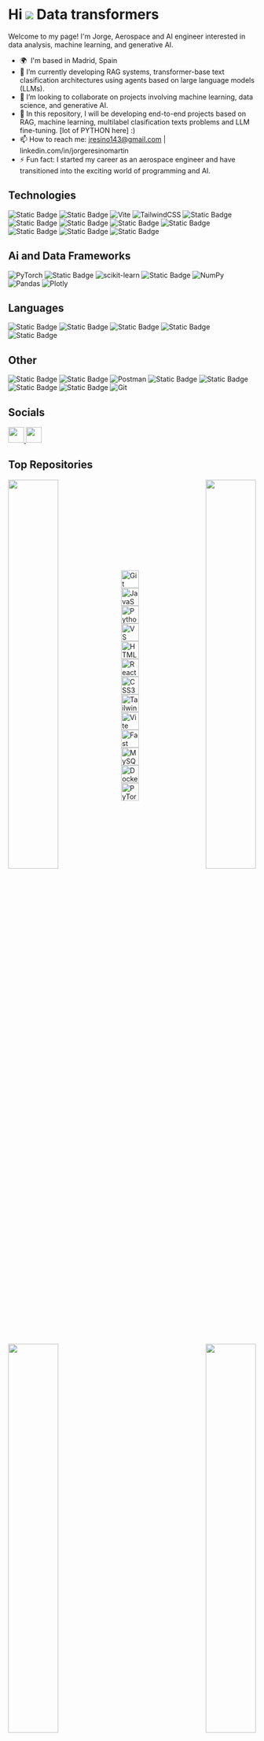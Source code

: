 Hi ![](https://user-images.githubusercontent.com/18350557/176309783-0785949b-9127-417c-8b55-ab5a4333674e.gif) Data transformers
=============================================================================================================================

Welcome to my page! 
I'm Jorge, Aerospace and AI engineer interested in data analysis, machine learning, and generative AI.

* 🌍  I'm based in Madrid, Spain
* 🌱 I’m currently developing RAG systems, transformer-base text clasification architectures using agents based on large language models (LLMs).
* 💞️ I’m looking to collaborate on projects involving machine learning, data science, and generative AI.
* 🚀 In this repository, I will be developing end-to-end projects based on RAG, machine learning, multilabel clasification texts problems and LLM fine-tuning. [lot of PYTHON here] :)
* 📫 How to reach me: jresino143@gmail.com | linkedin.com/in/jorgeresinomartin 
* ⚡ Fun fact: I started my career as an aerospace engineer and have transitioned into the exciting world of programming and AI.


## Technologies
![Static Badge](https://img.shields.io/badge/React-%2361DAFB?style=flat-square&logo=react&logoColor=ffffff)
![Static Badge](https://img.shields.io/badge/Node.js-%235FA04E?style=flat-square&logo=nodedotjs&logoColor=ffffff)
![Vite](https://img.shields.io/badge/Vite-%23646CFF.svg?style=flat-square&logo=vite&logoColor=white)
![TailwindCSS](https://img.shields.io/badge/Tailwindcss-%2338B2AC.svg?style=flat-square&logo=tailwind-css&logoColor=white)
![Static Badge](https://img.shields.io/badge/FastApi-%23009688?style=flat-square&logo=fastapi&logoColor=ffffff)
![Static Badge](https://img.shields.io/badge/Huggin_Face-%23FFD21E?style=flat-square&logo=huggingface&logoColor=ffffff)
![Static Badge](https://img.shields.io/badge/LangChain-50d1a4?style=flat-square&logo=LangChain&logoColor=ffffff)
![Static Badge](https://img.shields.io/badge/LangGraph-50d1a4?style=flat-square)
![Static Badge](https://img.shields.io/badge/MySQL-%234479A1?logo=mysql&color=ffffff)
![Static Badge](https://img.shields.io/badge/Qdrant-000000?style=flat-square&color=ff0000)
![Static Badge](https://img.shields.io/badge/ChromaDB-50d1a4?style=flat-square)
![Static Badge](https://img.shields.io/badge/Pinecone-50d1a4?style=flat-square)


## Ai and Data Frameworks
![PyTorch](https://img.shields.io/badge/PyTorch-%23EE4C2C.svg?style=flat-square&logo=PyTorch&logoColor=white)
![Static Badge](https://img.shields.io/badge/Pydantic-%23E92063?style=flat-square&logo=pydantic&logoColor=ffffff)
![scikit-learn](https://img.shields.io/badge/Scikit--learn-%23F7931E.svg?style=flat-square&logo=scikit-learn&logoColor=white)
![Static Badge](https://img.shields.io/badge/SciPy-%238CAAE6?logo=scipy&color=ffffff)
![NumPy](https://img.shields.io/badge/Numpy-%23013243.svg?style=flat-square-square&logo=numpy&logoColor=white)
![Pandas](https://img.shields.io/badge/Pandas-%23150458.svg?style=flat-square-square&logo=pandas&logoColor=white)
![Plotly](https://img.shields.io/badge/Plotly-%233F4F75.svg?style=flat-square-square&logo=plotly&logoColor=white)

## Languages
![Static Badge](https://img.shields.io/badge/JavaScript-%23F7DF1E?style=flat-square&logo=javascript&logoColor=ffffff)
![Static Badge](https://img.shields.io/badge/Python-%233776AB?style=flat-square&logo=Python&logoColor=ffffff)
![Static Badge](https://img.shields.io/badge/HTML5-%23E34F26?style=flat-square&logo=html5&logoColor=ffffff)
![Static Badge](https://img.shields.io/badge/CSS3-%231572B6?style=flat-square&logo=css3&logoColor=ffffff)
![Static Badge](https://img.shields.io/badge/Scala-%23DC322F?style=flat-square&logo=scala&logoColor=ffffff)

## Other
![Static Badge](https://img.shields.io/badge/Render-000000?style=flat-square&logo=Render&logoColor=ffffff)
![Static Badge](https://img.shields.io/badge/Streamlit-FF4B4B?style=flat-square&logo=streamlit&logoColor=ffffff)
![Postman](https://img.shields.io/badge/Postman-FF6C37?style=flat-square&logo=postman&logoColor=white)
![Static Badge](https://img.shields.io/badge/Kaggle-%2320BEFF?style=flat-square&logo=kaggle&logoColor=ffffff)
![Static Badge](https://img.shields.io/badge/Google_Colab-%23F9AB00?style=flat-square&logo=googlecolab&logoColor=ffffff)
![Static Badge](https://img.shields.io/badge/Jupyter_Notebooksb-%23F37626?style=flat-square&logo=jupyter&logoColor=ffffff)
![Static Badge](https://img.shields.io/badge/Docker-%232496ED?style=flat-square&logo=docker&logoColor=ffffff)
![Git](https://img.shields.io/badge/git-%23F05033.svg?style=flat-square&logo=git&logoColor=white)



## Socials
<p align="left"> <a href="https://www.github.com/kokeitor" target="_blank" rel="noreferrer"> <picture> <source media="(prefers-color-scheme: dark)" srcset="https://raw.githubusercontent.com/danielcranney/readme-generator/main/public/icons/socials/github-dark.svg" /> <source media="(prefers-color-scheme: light)" srcset="https://raw.githubusercontent.com/danielcranney/readme-generator/main/public/icons/socials/github.svg" /> <img src="https://raw.githubusercontent.com/danielcranney/readme-generator/main/public/icons/socials/github.svg" width="32" height="32" /> </picture> </a> <a href="https://www.linkedin.com/in/jorgeresinomartin" target="_blank" rel="noreferrer"> <picture> <source media="(prefers-color-scheme: dark)" srcset="https://raw.githubusercontent.com/danielcranney/readme-generator/main/public/icons/socials/linkedin-dark.svg" /> <source media="(prefers-color-scheme: light)" srcset="https://raw.githubusercontent.com/danielcranney/readme-generator/main/public/icons/socials/linkedin.svg" /> <img src="https://raw.githubusercontent.com/danielcranney/readme-generator/main/public/icons/socials/linkedin.svg" width="32" height="32" /> </picture> </a></p>


## Top Repositories
<div width="100%" align="center"><a href="https://github.com/kokeitor/BOE-RAPTOR-Dimensional-RAG" align="left"><img align="left" width="45%" src="https://github-readme-stats.vercel.app/api/pin/?username=kokeitor&repo=BOE-RAPTOR-Dimensional-RAG&title_color=0891b2&text_color=ffffff&icon_color=0891b2&bg_color=000000&hide_border=true&locale=en" /></a><a href="https://github.com/kokeitor/chatbot-boe-frontend-react" align="right"><img align="right" width="45%" src="https://github-readme-stats.vercel.app/api/pin/?username=kokeitor&repo=chatbot-boe-frontend-react&title_color=0891b2&text_color=ffffff&icon_color=0891b2&bg_color=000000&hide_border=true&locale=en" /></a></div><br /><br /><br /><br />
<div width="100%" align="center"><a href="https://github.com/kokeitor/Custom-Multi-Agent-Recruiter" align="left"><img align="left" width="45%" src="https://github-readme-stats.vercel.app/api/pin/?username=kokeitor&repo=Custom-Multi-Agent-Recruiter&title_color=0891b2&text_color=ffffff&icon_color=0891b2&bg_color=000000&hide_border=true&locale=en" /></a><a href="https://github.com/kokeitor/chatbot-boe-backend-fastapi" align="right"><img align="right" width="45%" src="https://github-readme-stats.vercel.app/api/pin/?username=kokeitor&repo=chatbot-boe-backend-fastapi&title_color=0891b2&text_color=ffffff&icon_color=0891b2&bg_color=000000&hide_border=true&locale=en" /></a></div>
<br /><br /><br /><br />


<br />
<br />
<p align="left">
<a href="https://git-scm.com/" target="_blank" rel="noreferrer"><img src="https://raw.githubusercontent.com/danielcranney/readme-generator/main/public/icons/skills/git-colored.svg" width="36" height="36" alt="Git" /></a><a href="https://developer.mozilla.org/en-US/docs/Web/JavaScript" target="_blank" rel="noreferrer"><img src="https://raw.githubusercontent.com/danielcranney/readme-generator/main/public/icons/skills/javascript-colored.svg" width="36" height="36" alt="JavaScript" /></a><a href="https://www.python.org/" target="_blank" rel="noreferrer"><img src="https://raw.githubusercontent.com/danielcranney/readme-generator/main/public/icons/skills/python-colored.svg" width="36" height="36" alt="Python" /></a><a href="https://code.visualstudio.com/" target="_blank" rel="noreferrer"><img src="https://raw.githubusercontent.com/danielcranney/readme-generator/main/public/icons/skills/visualstudiocode.svg" width="36" height="36" alt="VS Code" /></a><a href="https://developer.mozilla.org/en-US/docs/Glossary/HTML5" target="_blank" rel="noreferrer"><img src="https://raw.githubusercontent.com/danielcranney/readme-generator/main/public/icons/skills/html5-colored.svg" width="36" height="36" alt="HTML5" /></a><a href="https://reactjs.org/" target="_blank" rel="noreferrer"><img src="https://raw.githubusercontent.com/danielcranney/readme-generator/main/public/icons/skills/react-colored.svg" width="36" height="36" alt="React" /></a><a href="https://www.w3.org/TR/CSS/#css" target="_blank" rel="noreferrer"><img src="https://raw.githubusercontent.com/danielcranney/readme-generator/main/public/icons/skills/css3-colored.svg" width="36" height="36" alt="CSS3" /></a><a href="https://tailwindcss.com/" target="_blank" rel="noreferrer"><img src="https://raw.githubusercontent.com/danielcranney/readme-generator/main/public/icons/skills/tailwindcss-colored.svg" width="36" height="36" alt="TailwindCSS" /></a><a href="https://vitejs.dev/" target="_blank" rel="noreferrer"><img src="https://raw.githubusercontent.com/danielcranney/readme-generator/main/public/icons/skills/vite-colored.svg" width="36" height="36" alt="Vite" /></a><a href="https://fastapi.tiangolo.com/" target="_blank" rel="noreferrer"><img src="https://raw.githubusercontent.com/danielcranney/readme-generator/main/public/icons/skills/fastapi-colored.svg" width="36" height="36" alt="Fast API" /></a><a href="https://www.mysql.com/" target="_blank" rel="noreferrer"><img src="https://raw.githubusercontent.com/danielcranney/readme-generator/main/public/icons/skills/mysql-colored.svg" width="36" height="36" alt="MySQL" /></a><a href="https://www.docker.com/" target="_blank" rel="noreferrer"><img src="https://raw.githubusercontent.com/danielcranney/readme-generator/main/public/icons/skills/docker-colored.svg" width="36" height="36" alt="Docker" /></a><a href="https://pytorch.org/" target="_blank" rel="noreferrer"><img src="https://raw.githubusercontent.com/danielcranney/readme-generator/main/public/icons/skills/pytorch-colored.svg" width="36" height="36" alt="PyTorch" /></a>
</p>
